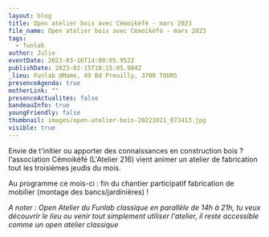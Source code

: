 ```yaml
---
layout: blog
title: Open atelier bois avec Cémoikéfé - mars 2023
file_name: Open atelier bois avec Cémoikéfé - mars 2023
tags:
  - funlab
author: Julie
eventDate: 2023-03-16T14:00:05.952Z
publishDate: 2023-02-15T10:15:05.984Z
_lieu: Funlab @Mame, 49 Bd Preuilly, 3700 TOURS
presenceAgenda: true
motherLink: ""
presenceActualites: false
bandeauInfo: true
youngFriendly: false
thumbnail: images/open-atelier-bois-20221021_073413.jpg
visible: true
---
```

Envie de t'initier ou apporter des connaissances en construction bois ? l'association Cémoikéfé (L'Atelier 216) vient animer un atelier de fabrication tout les troisièmes jeudis du mois.

Au programme ce mois-ci : fin du chantier participatif fabrication de mobilier (montage des bancs/jardinières) !

*A noter :
Open Atelier du Funlab classique en parallèle de 14h à 21h, tu veux découvrir le lieu ou venir tout simplement utiliser l'atelier, il reste accessible comme un open atelier classique*